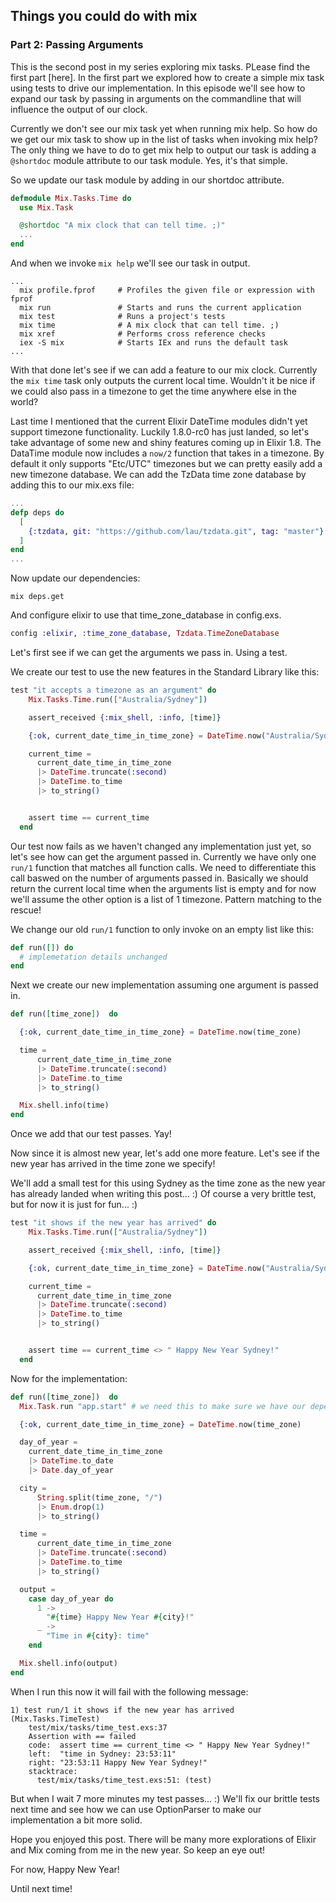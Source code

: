 ## Things you could do with mix

### Part 2: Passing Arguments

This is the second post in my series exploring mix tasks. PLease find the first part [here]. In the first part we explored how to create a simple mix task using tests to drive our implementation. In this episode we'll see how to expand our task by passing in arguments on the commandline that will influence the output of our clock.

Currently we don't see our mix task yet when running mix help. So how do we get our mix task to show up in the list of tasks when invoking mix help? The only thing we have to do to get mix help to output our task is adding a `@shortdoc` module attribute to our task module. Yes, it's that simple. 

So we update our task module by adding in our shortdoc attribute.

```elixir
defmodule Mix.Tasks.Time do
  use Mix.Task

  @shortdoc "A mix clock that can tell time. ;)"
  ...
end

```

And when we invoke `mix help` we'll see our task in output.

```shell
...
  mix profile.fprof     # Profiles the given file or expression with fprof
  mix run               # Starts and runs the current application
  mix test              # Runs a project's tests
  mix time              # A mix clock that can tell time. ;)
  mix xref              # Performs cross reference checks
  iex -S mix            # Starts IEx and runs the default task
...
```

With that done let's see if we can add a feature to our mix clock. Currently the `mix time` task only outputs the current local time. Wouldn't it be nice if we could also pass in a timezone to get the time anywhere else in the world?

Last time I mentioned that the current Elixir DateTime modules didn't yet support timezone functionality. Luckily 1.8.0-rc0 has just landed, so let's take advantage of some new and shiny features coming up in Elixir 1.8. The DataTime module now includes a `now/2` function that takes in a timezone. By default it only supports "Etc/UTC" timezones but we can pretty easily add a new timezone database. We can add the TzData time zone database by adding this to our mix.exs file:

```elixir
...
defp deps do
  [
    {:tzdata, git: "https://github.com/lau/tzdata.git", tag: "master"}
  ]
end
...
```

Now update our dependencies:

```shell
mix deps.get
```

And configure elixir to use that time_zone_database in config.exs.

```elixir
config :elixir, :time_zone_database, Tzdata.TimeZoneDatabase
```

Let's first see if we can get the arguments we pass in. Using a test.

We create our test to use the new features in the Standard Library like this:

```elixir
test "it accepts a timezone as an argument" do
    Mix.Tasks.Time.run(["Australia/Sydney"])

    assert_received {:mix_shell, :info, [time]}

    {:ok, current_date_time_in_time_zone} = DateTime.now("Australia/Sydney")

    current_time =
      current_date_time_in_time_zone
      |> DateTime.truncate(:second)
      |> DateTime.to_time
      |> to_string()


    assert time == current_time
  end
```

Our test now fails as we haven't changed any implementation just yet, so let's see how can get the argument passed in.
Currently we have only one `run/1` function that matches all function calls. We need to differentiate this call baswed on the number of arguments passed in. Basically we should return the current local time when the arguments list is empty and for now we'll assume the other option is a list of 1 timezone.
Pattern matching to the rescue!

We change our old `run/1` function to only invoke on an empty list like this:

```elixir
def run([]) do
  # implemetation details unchanged
end
```

Next we create our new implementation assuming one argument is passed in.

```elixir
def run([time_zone])  do

  {:ok, current_date_time_in_time_zone} = DateTime.now(time_zone)

  time =
      current_date_time_in_time_zone
      |> DateTime.truncate(:second)
      |> DateTime.to_time
      |> to_string()

  Mix.shell.info(time)
end
```

Once we add that our test passes. Yay!

Now since it is almost new year, let's add one more feature. Let's see if the new year has arrived in the time zone we specify!

We'll add a small test for this using Sydney as the time zone as the new year has already landed when writing this post... :) Of course a very brittle test, but for now it is just for fun... :)

```elixir
test "it shows if the new year has arrived" do
    Mix.Tasks.Time.run(["Australia/Sydney"])

    assert_received {:mix_shell, :info, [time]}

    {:ok, current_date_time_in_time_zone} = DateTime.now("Australia/Sydney")

    current_time =
      current_date_time_in_time_zone
      |> DateTime.truncate(:second)
      |> DateTime.to_time
      |> to_string()


    assert time == current_time <> " Happy New Year Sydney!"
  end
```

Now for the implementation:

```elixir
def run([time_zone])  do
  Mix.Task.run "app.start" # we need this to make sure we have our dependencies loaded. More on that in a later blogpost...

  {:ok, current_date_time_in_time_zone} = DateTime.now(time_zone)

  day_of_year =
    current_date_time_in_time_zone
    |> DateTime.to_date
    |> Date.day_of_year

  city =
      String.split(time_zone, "/")
      |> Enum.drop(1)
      |> to_string()

  time =
      current_date_time_in_time_zone
      |> DateTime.truncate(:second)
      |> DateTime.to_time
      |> to_string()

  output =
    case day_of_year do
      1 ->
        "#{time} Happy New Year #{city}!"
      _ ->
        "Time in #{city}: time"
    end

  Mix.shell.info(output)
end
```

When I run this now it will fail with the following message:

```shell
1) test run/1 it shows if the new year has arrived (Mix.Tasks.TimeTest)
    test/mix/tasks/time_test.exs:37
    Assertion with == failed
    code:  assert time == current_time <> " Happy New Year Sydney!"
    left:  "time in Sydney: 23:53:11"
    right: "23:53:11 Happy New Year Sydney!"
    stacktrace:
      test/mix/tasks/time_test.exs:51: (test)
```

But when I wait 7 more minutes my test passes... :) We'll fix our brittle tests next time and see how we can use OptionParser to make our implementation a bit more solid.

Hope you enjoyed this post. There will be many more explorations of Elixir and Mix coming from me in the new year. So keep an eye out!

For now, Happy New Year!

Until next time!
